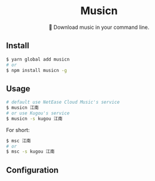 <div align="center">

# Musicn

🎵 Download music in your command line.

</div>

## Install

```bash
$ yarn global add musicn
# or
$ npm install musicn -g
```

## Usage

```bash
# default use NetEase Cloud Music's service
$ musicn 江南
# or use Kugou's service
$ musicn -s kugou 江南
```

For short:

```bash
$ msc 江南
# or
$ msc -s kugou 江南
```

## Configuration